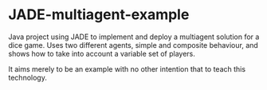 # JADE-multiagent-example

Java project using JADE to implement and deploy a multiagent solution for a dice game.
Uses two different agents, simple and composite behaviour, and shows how to take into 
account a variable set of players.

It aims merely to be an example with no other intention that to teach this technology.

